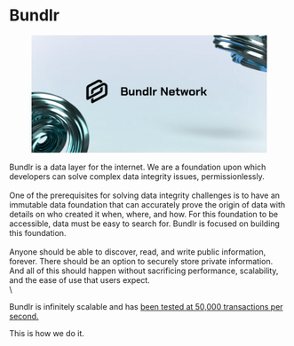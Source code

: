 # Bundlr

<figure><img src="../../.gitbook/assets/image (1) (1) (1).png" alt=""><figcaption></figcaption></figure>

Bundlr is a data layer for the internet. We are a foundation upon which developers can solve complex data integrity issues, permissionlessly.\
\
One of the prerequisites for solving data integrity challenges is to have an immutable data foundation that can accurately prove the origin of data with details on who created it when, where, and how. For this foundation to be accessible, data must be easy to search for. Bundlr is focused on building this foundation.\
\
Anyone should be able to discover, read, and write public information, forever. There should be an option to securely store private information. And all of this should happen without sacrificing performance, scalability, and the ease of use that users expect.\
\


Bundlr is infinitely scalable and has [been tested at 50,000 transactions per second.](https://www.youtube.com/watch?v=JKEivHKDXAo)

This is how we do it.
